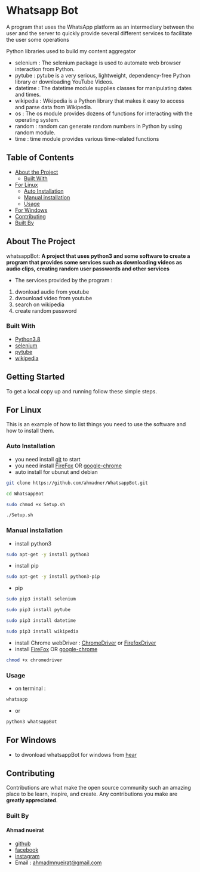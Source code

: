 # Whatsapp Bot

A program that uses the WhatsApp platform as an intermediary between the user and the server
to quickly provide several different services to facilitate the user some operations

Python libraries used to build my content aggregator

* selenium : The selenium package is used to automate web browser interaction from Python.
* pytube : pytube is a very serious, lightweight, dependency-free Python library or downloading YouTube Videos.
* datetime : The datetime module supplies classes for manipulating dates and times.
* wikipedia : Wikipedia is a Python library that makes it easy to access and parse data from Wikipedia.
* os : The os module provides dozens of functions for interacting with the operating system.
* random : random can generate random numbers in Python by using random module. 
* time : time module provides various time-related functions
<!-- TABLE OF CONTENTS -->
## Table of Contents

* [About the Project](#about-the-project)
  * [Built With](#built-with)
* [For Linux](#For-Linux)
  * [Auto Installation](#Auto-Installation)
  * [Manual installation](#Manual-installation)
  * [Usage](#usage)
* [For Windows](#For-Windows)
* [Contributing](#contributing)
* [Built By](#built-By)
<!-- ABOUT THE PROJECT -->
## About The Project

whatsappBot:
**A project that uses python3 and some software to create a program that provides some services such as downloading videos as audio clips, creating random user passwords and other services**

* The services provided by the program :
 1. dwonload audio from youtube
 2. dwounload video from youtube
 3. search on wikipedia
 4. create random password

### Built With
* [Python3.8](https://www.python.org/)
* [selenium](https://pypi.org/project/selenium/)
* [pytube](https://pypi.org/project/pytube/)
* [wikipedia](https://pypi.org/project/wikipedia/)

<!-- GETTING STARTED -->
## Getting Started

To get a local copy up and running follow these simple steps.

## For Linux
This is an example of how to list things you need to use the software and how to install them.

### Auto Installation
* you need install [git](https://git-scm.com/book/en/v2/Getting-Started-Installing-Git) to start
* you need install [FireFox](https://support.mozilla.org/en-US/kb/install-firefox-linux) OR [google-chrome](https://itsfoss.com/install-chrome-ubuntu/)
* auto install for ubunut and debian

```sh
git clone https://github.com/ahmadner/WhatsappBot.git
```
```sh
cd WhatsappBot
```
```sh
sudo chmod +x Setup.sh
```
```sh
./Setup.sh
```

### Manual installation

* install python3 
```sh
sudo apt-get -y install python3
```
* install pip
```sh
sudo apt-get -y install python3-pip
```
* pip
```sh
sudo pip3 install selenium
```
```sh
sudo pip3 install pytube
```
```sh
sudo pip3 install datetime
```
```sh
sudo pip3 install wikipedia
```
* install Chrome webDriver : [ChromeDriver](https://chromedriver.storage.googleapis.com/90.0.4430.24/chromedriver_linux64.zip) or [FirefoxDriver](https://github.com/mozilla/geckodriver/releases/download/v0.29.1/geckodriver-v0.29.1-linux64.tar.gz)
* install [FireFox](https://support.mozilla.org/en-US/kb/install-firefox-linux) OR [google-chrome](https://itsfoss.com/install-chrome-ubuntu/)

```sh
chmod +x chromedriver
```

### Usage

* on terminal :
```sh
whatsapp
```
* or 
```sh
python3 whatsappBot
```

## For Windows

* to dwonload whatsappBot for windows from [hear](https://github.com/ahmadner/WhatsappBot_windows)

## Contributing

Contributions are what make the open source community such an amazing place to be learn, inspire, and create. Any contributions you make are **greatly appreciated**.

### Built By
#### Ahmad nueirat
* [github](https://www.github.com/ahmadner)
* [facebook](https://www.facebook.com/ahmadner0/)
* [instagram](https://www.instagram.com/ahmad.ner_/)
* Email : ahmadmnueirat@gmail.com
